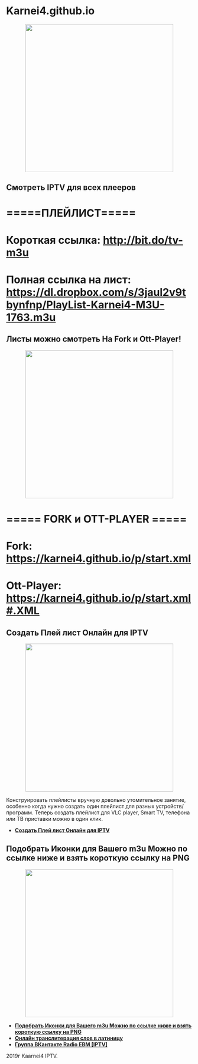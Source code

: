# Karnei4.github.io

<p align="center"><img src="https://besplatka.ua/aws/54/55/21/14/predostavlyayu-uslugi-iptv-400-kanalov--kanaly--18-photo-ee41.jpg" width="400"></p>

## Смотреть IPTV для всех плееров

#     =====ПЛЕЙЛИСТ===== 
 
# Короткая ссылка: http://bit.do/tv-m3u 

# Полная ссылка на лист: https://dl.dropbox.com/s/3jaul2v9tbynfnp/PlayList-Karnei4-M3U-1763.m3u 



## Листы можно смотреть На Fork и Ott-Player!
  
<p align="center"><img src="https://i.ytimg.com/vi/C6mxWItiErg/maxresdefault.jpg" width="400"></p>
 
#  ===== FORK и OTT-PLAYER =====


 
# Fork: https://karnei4.github.io/p/start.xml
# Ott-Player: https://karnei4.github.io/p/start.xml#.XML




##              Создать Плей лист Онлайн для IPTV

<p align="center"><img src="https://i.ytimg.com/vi/2k4UivU1l9k/maxresdefault.jpg" width="400"></p>

Конструировать плейлисты вручную довольно утомительное занятие, 
особенно когда нужно создать один плейлист для разных устройств/программ. 
Теперь создать плейлист для VLC player, Smart TV, телефона или ТВ приставки можно в один клик.

- **[Создать Плей лист Онлайн для IPTV](https://karnei4.github.io/m3u-creator/index.html)**


## Подобрать Иконки для Вашего m3u Можно по ссылке ниже и взять короткую ссылку на PNG

<p align="center"><img src="http://oboi.cc/uploads/11_05_2013/view/201209/oboik.ru_39707.jpg" width="400"></p>


- **[Подобрать Иконки для Вашего m3u Можно по ссылке ниже и взять короткую ссылку на PNG](https://Karnei4.github.io/convert/index.html)**
- **[Онлайн транслитерация слов в латиницу](https://karnei4.github.io/translit/index.html)**
- **[Группа ВКантакте Radio EBM [IPTV]](https://vk.com/radio.ebm.android)**

2019г Kaarnei4 IPTV.
